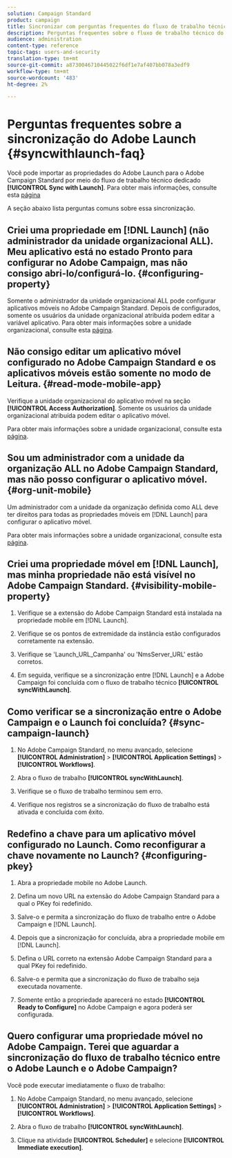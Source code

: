 ```yaml
---
solution: Campaign Standard
product: campaign
title: Sincronizar com perguntas frequentes do fluxo de trabalho técnico do Launch
description: Perguntas frequentes sobre o fluxo de trabalho técnico do Launch.
audience: administration
content-type: reference
topic-tags: users-and-security
translation-type: tm+mt
source-git-commit: a8730046710445022f6df1e7af407bb078a3edf9
workflow-type: tm+mt
source-wordcount: '483'
ht-degree: 2%

---
```



# Perguntas frequentes sobre a sincronização do Adobe Launch {#syncwithlaunch-faq}

Você pode importar as propriedades do Adobe Launch para o Adobe Campaign Standard por meio do fluxo de trabalho técnico dedicado **[!UICONTROL Sync with Launch]**. Para obter mais informações, consulte esta [página](../../administration/using/technical-workflows.md)

A seção abaixo lista perguntas comuns sobre essa sincronização.

## Criei uma propriedade em [!DNL Launch] (não administrador da unidade organizacional ALL). Meu aplicativo está no estado Pronto para configurar no Adobe Campaign, mas não consigo abri-lo/configurá-lo. {#configuring-property}

Somente o administrador da unidade organizacional ALL pode configurar aplicativos móveis no Adobe Campaign Standard. Depois de configurados, somente os usuários da unidade organizacional atribuída podem editar a variável
aplicativo. Para obter mais informações sobre a unidade organizacional, consulte esta [página](../../administration/using/organizational-units.md).

## Não consigo editar um aplicativo móvel configurado no Adobe Campaign Standard e os aplicativos móveis estão somente no modo de Leitura. {#read-mode-mobile-app}

Verifique a unidade organizacional do aplicativo móvel na seção **[!UICONTROL Access Authorization]**. Somente os usuários da unidade organizacional atribuída podem editar o aplicativo móvel.

Para obter mais informações sobre a unidade organizacional, consulte esta [página](../../administration/using/organizational-units.md).

## Sou um administrador com a unidade da organização ALL no Adobe Campaign Standard, mas não posso configurar o aplicativo móvel. {#org-unit-mobile}

Um administrador com a unidade da organização definida como ALL deve ter direitos para todas as propriedades móveis em [!DNL Launch] para configurar o aplicativo móvel.

Para obter mais informações sobre a unidade organizacional, consulte esta [página](../../administration/using/organizational-units.md).

## Criei uma propriedade móvel em [!DNL Launch], mas minha propriedade não está visível no Adobe Campaign Standard. {#visibility-mobile-property}

1. Verifique se a extensão do Adobe Campaign Standard está instalada na propriedade mobile em [!DNL Launch].

1. Verifique se os pontos de extremidade da instância estão configurados corretamente na extensão.

1. Verifique se &#39;Launch_URL_Campanha&#39; ou &#39;NmsServer_URL&#39; estão corretos.

1. Em seguida, verifique se a sincronização entre [!DNL Launch] e a Adobe Campaign foi concluída com o fluxo de trabalho técnico **[!UICONTROL syncWithLaunch]**.

## Como verificar se a sincronização entre o Adobe Campaign e o Launch foi concluída? {#sync-campaign-launch}

1. No Adobe Campaign Standard, no menu avançado, selecione **[!UICONTROL Administration]** > **[!UICONTROL Application Settings]** > **[!UICONTROL Workflows]**.

1. Abra o fluxo de trabalho **[!UICONTROL syncWithLaunch]**.

1. Verifique se o fluxo de trabalho terminou sem erro.

1. Verifique nos registros se a sincronização do fluxo de trabalho está ativada e concluída com êxito.

## Redefino a chave para um aplicativo móvel configurado no Launch. Como reconfigurar a chave novamente no Launch? {#configuring-pkey}

1. Abra a propriedade mobile no Adobe Launch.

1. Defina um novo URL na extensão do Adobe Campaign Standard para a qual o PKey foi redefinido.

1. Salve-o e permita a sincronização do fluxo de trabalho entre o Adobe Campaign e [!DNL Launch].

1. Depois que a sincronização for concluída, abra a propriedade mobile em [!DNL Launch].

1. Defina o URL correto na extensão Adobe Campaign Standard para a qual PKey foi redefinido.

1. Salve-o e permita que a sincronização do fluxo de trabalho seja executada novamente.

1. Somente então a propriedade aparecerá no estado **[!UICONTROL Ready to Configure]** no Adobe Campaign e agora poderá ser configurada.

## Quero configurar uma propriedade móvel no Adobe Campaign. Terei que aguardar a sincronização do fluxo de trabalho técnico entre o Adobe Launch e o Adobe Campaign?

Você pode executar imediatamente o fluxo de trabalho:

1. No Adobe Campaign Standard, no menu avançado, selecione **[!UICONTROL Administration]** > **[!UICONTROL Application Settings]** > **[!UICONTROL Workflows]**.

1. Abra o fluxo de trabalho **[!UICONTROL syncWithLaunch]**.

1. Clique na atividade **[!UICONTROL Scheduler]** e selecione **[!UICONTROL Immediate execution]**.
